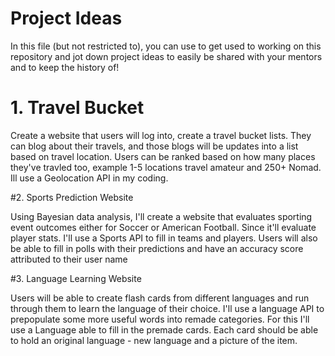 # Project Ideas

In this file (but not restricted to), you can use to get used to working on this repository and jot down project ideas to easily be shared with your mentors and to keep the history of!


# 1. Travel Bucket

Create a website that users will log into, create a travel bucket lists. They can blog about their travels, and those blogs will be updates into a list based on travel location. Users can be ranked based on how many places they've travled too, example 1-5 locations travel amateur and 250+ Nomad. Ill use a Geolocation API in my coding.


#2. Sports Prediction Website

Using Bayesian data analysis, I'll create a website that evaluates sporting event outcomes either for Soccer or American Football. Since it'll evaluate player stats. I'll use a Sports API to fill in teams and players. Users will also be able to fill in polls with their predictions and have an accuracy score attributed to their user name

#3. Language Learning Website

Users will be able to create flash cards from different languages and run through them to learn the language of their choice. I'll use a language API to prepopulate some more useful words into remade categories. For this I'll use a Language able to fill in the premade cards. Each card should be able to hold an original language - new language and a picture of the item.